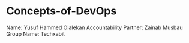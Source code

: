 # Concepts-of-DevOps
Name: Yusuf Hammed Olalekan
Accountability Partner: Zainab Musbau
Group Name: Techxabit
